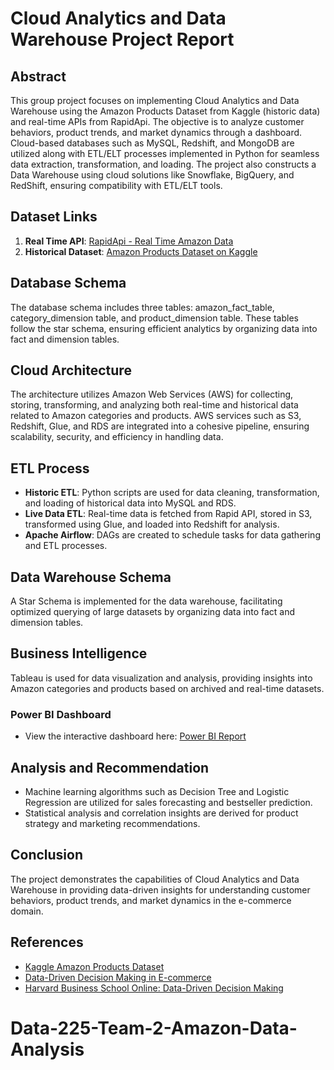 # Cloud Analytics and Data Warehouse Project Report

## Abstract
This group project focuses on implementing Cloud Analytics and Data Warehouse using the Amazon Products Dataset from Kaggle (historic data) and real-time APIs from RapidApi. The objective is to analyze customer behaviors, product trends, and market dynamics through a dashboard. Cloud-based databases such as MySQL, Redshift, and MongoDB are utilized along with ETL/ELT processes implemented in Python for seamless data extraction, transformation, and loading. The project also constructs a Data Warehouse using cloud solutions like Snowflake, BigQuery, and RedShift, ensuring compatibility with ETL/ELT tools.

## Dataset Links
1. **Real Time API**: [RapidApi - Real Time Amazon Data](https://rapidapi.com/letscrape-6bRBa3QguO5/api/real-time-amazon-data/)
2. **Historical Dataset**: [Amazon Products Dataset on Kaggle](https://www.kaggle.com/datasets/asaniczka/amazon-products-dataset2023-1-4m-products)

## Database Schema
The database schema includes three tables: amazon_fact_table, category_dimension table, and product_dimension table. These tables follow the star schema, ensuring efficient analytics by organizing data into fact and dimension tables.

## Cloud Architecture
The architecture utilizes Amazon Web Services (AWS) for collecting, storing, transforming, and analyzing both real-time and historical data related to Amazon categories and products. AWS services such as S3, Redshift, Glue, and RDS are integrated into a cohesive pipeline, ensuring scalability, security, and efficiency in handling data.

## ETL Process
- **Historic ETL**: Python scripts are used for data cleaning, transformation, and loading of historical data into MySQL and RDS.
- **Live Data ETL**: Real-time data is fetched from Rapid API, stored in S3, transformed using Glue, and loaded into Redshift for analysis.
- **Apache Airflow**: DAGs are created to schedule tasks for data gathering and ETL processes.

## Data Warehouse Schema
A Star Schema is implemented for the data warehouse, facilitating optimized querying of large datasets by organizing data into fact and dimension tables.

## Business Intelligence
Tableau is used for data visualization and analysis, providing insights into Amazon categories and products based on archived and real-time datasets.

### Power BI Dashboard
- View the interactive dashboard here: [Power BI Report](https://app.powerbi.com/view?r=eyJrIjoiMjg0ZTc3MTYtNmNkZi00Mjk5LTg0YjMtOGY5MzMzZjA5YTc0IiwidCI6Ijk4NGJiNWVmLTEyMmItNDU0NC05NzVkLTRhOWFjYTVhNGNjOCIsImMiOjZ9)

## Analysis and Recommendation
- Machine learning algorithms such as Decision Tree and Logistic Regression are utilized for sales forecasting and bestseller prediction.
- Statistical analysis and correlation insights are derived for product strategy and marketing recommendations.

## Conclusion
The project demonstrates the capabilities of Cloud Analytics and Data Warehouse in providing data-driven insights for understanding customer behaviors, product trends, and market dynamics in the e-commerce domain.

## References
- [Kaggle Amazon Products Dataset](https://www.kaggle.com/datasets/asaniczka/amazon-products-dataset-2023-1-4m-products/data)
- [Data-Driven Decision Making in E-commerce](https://www.easternenterprise.com/wp-content/uploads/2023/05/Data-Driven-Decision-Making-in-Ecommerce-Leveraging-Analytics-for-Growth.pdf)
- [Harvard Business School Online: Data-Driven Decision Making](https://online.hbs.edu/blog/post/data-driven-decision-making)
# Data-225-Team-2-Amazon-Data-Analysis
